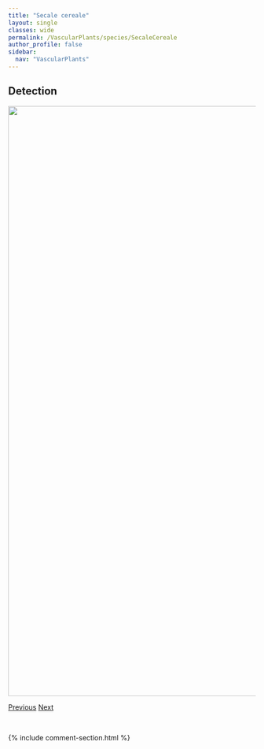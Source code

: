 ```yaml
---
title: "Secale cereale"
layout: single
classes: wide
permalink: /VascularPlants/species/SecaleCereale
author_profile: false
sidebar:
  nav: "VascularPlants"
---
```


<h2>Detection</h2>

<a href="https://drive.google.com/uc?export=view&id=1_gFoRBLA2iQ-T98dlmbFhbEX-tRhuVRJ">
<img src="https://drive.google.com/uc?export=view&id=1_gFoRBLA2iQ-T98dlmbFhbEX-tRhuVRJ" height = "1200" width = "800">
</a>


<a href="/DevelopmentWebsite/VascularPlants/species/ScutellariaGalericulata" class="pagination--pager" title="Scutellaria galericulata">Previous</a> <a href="/DevelopmentWebsite/VascularPlants/species/Sedum" class="pagination--pager" title="Sedum">Next</a>

<p>&nbsp;</p>

{% include comment-section.html %}
